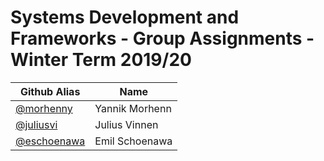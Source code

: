# Systems Development and Frameworks - Group Assignments - Winter Term 2019/20

| Github Alias                                         | Name         |
| ---------------------------------------------------- | ------------ |
| [@morhenny](https://github.com/morhenny)             |Yannik Morhenn|
| [@juliusvi](https://github.com/juliusvi)             |Julius Vinnen |
| [@eschoenawa](https://github.com/eschoenawa)         |Emil Schoenawa|
